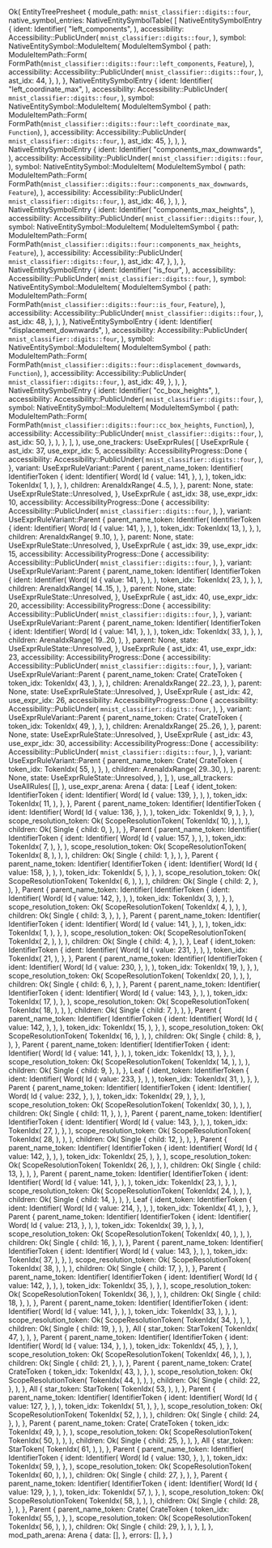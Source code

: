Ok(
    EntityTreePresheet {
        module_path: `mnist_classifier::digits::four`,
        native_symbol_entries: NativeEntitySymbolTable(
            [
                NativeEntitySymbolEntry {
                    ident: Identifier(
                        "left_components",
                    ),
                    accessibility: Accessibility::PublicUnder(
                        `mnist_classifier::digits::four`,
                    ),
                    symbol: NativeEntitySymbol::ModuleItem(
                        ModuleItemSymbol {
                            path: ModuleItemPath::Form(
                                FormPath(`mnist_classifier::digits::four::left_components`, `Feature`),
                            ),
                            accessibility: Accessibility::PublicUnder(
                                `mnist_classifier::digits::four`,
                            ),
                            ast_idx: 44,
                        },
                    ),
                },
                NativeEntitySymbolEntry {
                    ident: Identifier(
                        "left_coordinate_max",
                    ),
                    accessibility: Accessibility::PublicUnder(
                        `mnist_classifier::digits::four`,
                    ),
                    symbol: NativeEntitySymbol::ModuleItem(
                        ModuleItemSymbol {
                            path: ModuleItemPath::Form(
                                FormPath(`mnist_classifier::digits::four::left_coordinate_max`, `Function`),
                            ),
                            accessibility: Accessibility::PublicUnder(
                                `mnist_classifier::digits::four`,
                            ),
                            ast_idx: 45,
                        },
                    ),
                },
                NativeEntitySymbolEntry {
                    ident: Identifier(
                        "components_max_downwards",
                    ),
                    accessibility: Accessibility::PublicUnder(
                        `mnist_classifier::digits::four`,
                    ),
                    symbol: NativeEntitySymbol::ModuleItem(
                        ModuleItemSymbol {
                            path: ModuleItemPath::Form(
                                FormPath(`mnist_classifier::digits::four::components_max_downwards`, `Feature`),
                            ),
                            accessibility: Accessibility::PublicUnder(
                                `mnist_classifier::digits::four`,
                            ),
                            ast_idx: 46,
                        },
                    ),
                },
                NativeEntitySymbolEntry {
                    ident: Identifier(
                        "components_max_heights",
                    ),
                    accessibility: Accessibility::PublicUnder(
                        `mnist_classifier::digits::four`,
                    ),
                    symbol: NativeEntitySymbol::ModuleItem(
                        ModuleItemSymbol {
                            path: ModuleItemPath::Form(
                                FormPath(`mnist_classifier::digits::four::components_max_heights`, `Feature`),
                            ),
                            accessibility: Accessibility::PublicUnder(
                                `mnist_classifier::digits::four`,
                            ),
                            ast_idx: 47,
                        },
                    ),
                },
                NativeEntitySymbolEntry {
                    ident: Identifier(
                        "is_four",
                    ),
                    accessibility: Accessibility::PublicUnder(
                        `mnist_classifier::digits::four`,
                    ),
                    symbol: NativeEntitySymbol::ModuleItem(
                        ModuleItemSymbol {
                            path: ModuleItemPath::Form(
                                FormPath(`mnist_classifier::digits::four::is_four`, `Feature`),
                            ),
                            accessibility: Accessibility::PublicUnder(
                                `mnist_classifier::digits::four`,
                            ),
                            ast_idx: 48,
                        },
                    ),
                },
                NativeEntitySymbolEntry {
                    ident: Identifier(
                        "displacement_downwards",
                    ),
                    accessibility: Accessibility::PublicUnder(
                        `mnist_classifier::digits::four`,
                    ),
                    symbol: NativeEntitySymbol::ModuleItem(
                        ModuleItemSymbol {
                            path: ModuleItemPath::Form(
                                FormPath(`mnist_classifier::digits::four::displacement_downwards`, `Function`),
                            ),
                            accessibility: Accessibility::PublicUnder(
                                `mnist_classifier::digits::four`,
                            ),
                            ast_idx: 49,
                        },
                    ),
                },
                NativeEntitySymbolEntry {
                    ident: Identifier(
                        "cc_box_heights",
                    ),
                    accessibility: Accessibility::PublicUnder(
                        `mnist_classifier::digits::four`,
                    ),
                    symbol: NativeEntitySymbol::ModuleItem(
                        ModuleItemSymbol {
                            path: ModuleItemPath::Form(
                                FormPath(`mnist_classifier::digits::four::cc_box_heights`, `Function`),
                            ),
                            accessibility: Accessibility::PublicUnder(
                                `mnist_classifier::digits::four`,
                            ),
                            ast_idx: 50,
                        },
                    ),
                },
            ],
        ),
        use_one_trackers: UseExprRules(
            [
                UseExprRule {
                    ast_idx: 37,
                    use_expr_idx: 5,
                    accessibility: AccessibilityProgress::Done {
                        accessibility: Accessibility::PublicUnder(
                            `mnist_classifier::digits::four`,
                        ),
                    },
                    variant: UseExprRuleVariant::Parent {
                        parent_name_token: Identifier(
                            IdentifierToken {
                                ident: Identifier(
                                    Word(
                                        Id {
                                            value: 141,
                                        },
                                    ),
                                ),
                                token_idx: TokenIdx(
                                    1,
                                ),
                            },
                        ),
                        children: ArenaIdxRange(
                            4..5,
                        ),
                    },
                    parent: None,
                    state: UseExprRuleState::Unresolved,
                },
                UseExprRule {
                    ast_idx: 38,
                    use_expr_idx: 10,
                    accessibility: AccessibilityProgress::Done {
                        accessibility: Accessibility::PublicUnder(
                            `mnist_classifier::digits::four`,
                        ),
                    },
                    variant: UseExprRuleVariant::Parent {
                        parent_name_token: Identifier(
                            IdentifierToken {
                                ident: Identifier(
                                    Word(
                                        Id {
                                            value: 141,
                                        },
                                    ),
                                ),
                                token_idx: TokenIdx(
                                    13,
                                ),
                            },
                        ),
                        children: ArenaIdxRange(
                            9..10,
                        ),
                    },
                    parent: None,
                    state: UseExprRuleState::Unresolved,
                },
                UseExprRule {
                    ast_idx: 39,
                    use_expr_idx: 15,
                    accessibility: AccessibilityProgress::Done {
                        accessibility: Accessibility::PublicUnder(
                            `mnist_classifier::digits::four`,
                        ),
                    },
                    variant: UseExprRuleVariant::Parent {
                        parent_name_token: Identifier(
                            IdentifierToken {
                                ident: Identifier(
                                    Word(
                                        Id {
                                            value: 141,
                                        },
                                    ),
                                ),
                                token_idx: TokenIdx(
                                    23,
                                ),
                            },
                        ),
                        children: ArenaIdxRange(
                            14..15,
                        ),
                    },
                    parent: None,
                    state: UseExprRuleState::Unresolved,
                },
                UseExprRule {
                    ast_idx: 40,
                    use_expr_idx: 20,
                    accessibility: AccessibilityProgress::Done {
                        accessibility: Accessibility::PublicUnder(
                            `mnist_classifier::digits::four`,
                        ),
                    },
                    variant: UseExprRuleVariant::Parent {
                        parent_name_token: Identifier(
                            IdentifierToken {
                                ident: Identifier(
                                    Word(
                                        Id {
                                            value: 141,
                                        },
                                    ),
                                ),
                                token_idx: TokenIdx(
                                    33,
                                ),
                            },
                        ),
                        children: ArenaIdxRange(
                            19..20,
                        ),
                    },
                    parent: None,
                    state: UseExprRuleState::Unresolved,
                },
                UseExprRule {
                    ast_idx: 41,
                    use_expr_idx: 23,
                    accessibility: AccessibilityProgress::Done {
                        accessibility: Accessibility::PublicUnder(
                            `mnist_classifier::digits::four`,
                        ),
                    },
                    variant: UseExprRuleVariant::Parent {
                        parent_name_token: Crate(
                            CrateToken {
                                token_idx: TokenIdx(
                                    43,
                                ),
                            },
                        ),
                        children: ArenaIdxRange(
                            22..23,
                        ),
                    },
                    parent: None,
                    state: UseExprRuleState::Unresolved,
                },
                UseExprRule {
                    ast_idx: 42,
                    use_expr_idx: 26,
                    accessibility: AccessibilityProgress::Done {
                        accessibility: Accessibility::PublicUnder(
                            `mnist_classifier::digits::four`,
                        ),
                    },
                    variant: UseExprRuleVariant::Parent {
                        parent_name_token: Crate(
                            CrateToken {
                                token_idx: TokenIdx(
                                    49,
                                ),
                            },
                        ),
                        children: ArenaIdxRange(
                            25..26,
                        ),
                    },
                    parent: None,
                    state: UseExprRuleState::Unresolved,
                },
                UseExprRule {
                    ast_idx: 43,
                    use_expr_idx: 30,
                    accessibility: AccessibilityProgress::Done {
                        accessibility: Accessibility::PublicUnder(
                            `mnist_classifier::digits::four`,
                        ),
                    },
                    variant: UseExprRuleVariant::Parent {
                        parent_name_token: Crate(
                            CrateToken {
                                token_idx: TokenIdx(
                                    55,
                                ),
                            },
                        ),
                        children: ArenaIdxRange(
                            29..30,
                        ),
                    },
                    parent: None,
                    state: UseExprRuleState::Unresolved,
                },
            ],
        ),
        use_all_trackers: UseAllRules(
            [],
        ),
        use_expr_arena: Arena {
            data: [
                Leaf {
                    ident_token: IdentifierToken {
                        ident: Identifier(
                            Word(
                                Id {
                                    value: 139,
                                },
                            ),
                        ),
                        token_idx: TokenIdx(
                            11,
                        ),
                    },
                },
                Parent {
                    parent_name_token: Identifier(
                        IdentifierToken {
                            ident: Identifier(
                                Word(
                                    Id {
                                        value: 136,
                                    },
                                ),
                            ),
                            token_idx: TokenIdx(
                                9,
                            ),
                        },
                    ),
                    scope_resolution_token: Ok(
                        ScopeResolutionToken(
                            TokenIdx(
                                10,
                            ),
                        ),
                    ),
                    children: Ok(
                        Single {
                            child: 0,
                        },
                    ),
                },
                Parent {
                    parent_name_token: Identifier(
                        IdentifierToken {
                            ident: Identifier(
                                Word(
                                    Id {
                                        value: 157,
                                    },
                                ),
                            ),
                            token_idx: TokenIdx(
                                7,
                            ),
                        },
                    ),
                    scope_resolution_token: Ok(
                        ScopeResolutionToken(
                            TokenIdx(
                                8,
                            ),
                        ),
                    ),
                    children: Ok(
                        Single {
                            child: 1,
                        },
                    ),
                },
                Parent {
                    parent_name_token: Identifier(
                        IdentifierToken {
                            ident: Identifier(
                                Word(
                                    Id {
                                        value: 158,
                                    },
                                ),
                            ),
                            token_idx: TokenIdx(
                                5,
                            ),
                        },
                    ),
                    scope_resolution_token: Ok(
                        ScopeResolutionToken(
                            TokenIdx(
                                6,
                            ),
                        ),
                    ),
                    children: Ok(
                        Single {
                            child: 2,
                        },
                    ),
                },
                Parent {
                    parent_name_token: Identifier(
                        IdentifierToken {
                            ident: Identifier(
                                Word(
                                    Id {
                                        value: 142,
                                    },
                                ),
                            ),
                            token_idx: TokenIdx(
                                3,
                            ),
                        },
                    ),
                    scope_resolution_token: Ok(
                        ScopeResolutionToken(
                            TokenIdx(
                                4,
                            ),
                        ),
                    ),
                    children: Ok(
                        Single {
                            child: 3,
                        },
                    ),
                },
                Parent {
                    parent_name_token: Identifier(
                        IdentifierToken {
                            ident: Identifier(
                                Word(
                                    Id {
                                        value: 141,
                                    },
                                ),
                            ),
                            token_idx: TokenIdx(
                                1,
                            ),
                        },
                    ),
                    scope_resolution_token: Ok(
                        ScopeResolutionToken(
                            TokenIdx(
                                2,
                            ),
                        ),
                    ),
                    children: Ok(
                        Single {
                            child: 4,
                        },
                    ),
                },
                Leaf {
                    ident_token: IdentifierToken {
                        ident: Identifier(
                            Word(
                                Id {
                                    value: 231,
                                },
                            ),
                        ),
                        token_idx: TokenIdx(
                            21,
                        ),
                    },
                },
                Parent {
                    parent_name_token: Identifier(
                        IdentifierToken {
                            ident: Identifier(
                                Word(
                                    Id {
                                        value: 230,
                                    },
                                ),
                            ),
                            token_idx: TokenIdx(
                                19,
                            ),
                        },
                    ),
                    scope_resolution_token: Ok(
                        ScopeResolutionToken(
                            TokenIdx(
                                20,
                            ),
                        ),
                    ),
                    children: Ok(
                        Single {
                            child: 6,
                        },
                    ),
                },
                Parent {
                    parent_name_token: Identifier(
                        IdentifierToken {
                            ident: Identifier(
                                Word(
                                    Id {
                                        value: 143,
                                    },
                                ),
                            ),
                            token_idx: TokenIdx(
                                17,
                            ),
                        },
                    ),
                    scope_resolution_token: Ok(
                        ScopeResolutionToken(
                            TokenIdx(
                                18,
                            ),
                        ),
                    ),
                    children: Ok(
                        Single {
                            child: 7,
                        },
                    ),
                },
                Parent {
                    parent_name_token: Identifier(
                        IdentifierToken {
                            ident: Identifier(
                                Word(
                                    Id {
                                        value: 142,
                                    },
                                ),
                            ),
                            token_idx: TokenIdx(
                                15,
                            ),
                        },
                    ),
                    scope_resolution_token: Ok(
                        ScopeResolutionToken(
                            TokenIdx(
                                16,
                            ),
                        ),
                    ),
                    children: Ok(
                        Single {
                            child: 8,
                        },
                    ),
                },
                Parent {
                    parent_name_token: Identifier(
                        IdentifierToken {
                            ident: Identifier(
                                Word(
                                    Id {
                                        value: 141,
                                    },
                                ),
                            ),
                            token_idx: TokenIdx(
                                13,
                            ),
                        },
                    ),
                    scope_resolution_token: Ok(
                        ScopeResolutionToken(
                            TokenIdx(
                                14,
                            ),
                        ),
                    ),
                    children: Ok(
                        Single {
                            child: 9,
                        },
                    ),
                },
                Leaf {
                    ident_token: IdentifierToken {
                        ident: Identifier(
                            Word(
                                Id {
                                    value: 233,
                                },
                            ),
                        ),
                        token_idx: TokenIdx(
                            31,
                        ),
                    },
                },
                Parent {
                    parent_name_token: Identifier(
                        IdentifierToken {
                            ident: Identifier(
                                Word(
                                    Id {
                                        value: 232,
                                    },
                                ),
                            ),
                            token_idx: TokenIdx(
                                29,
                            ),
                        },
                    ),
                    scope_resolution_token: Ok(
                        ScopeResolutionToken(
                            TokenIdx(
                                30,
                            ),
                        ),
                    ),
                    children: Ok(
                        Single {
                            child: 11,
                        },
                    ),
                },
                Parent {
                    parent_name_token: Identifier(
                        IdentifierToken {
                            ident: Identifier(
                                Word(
                                    Id {
                                        value: 143,
                                    },
                                ),
                            ),
                            token_idx: TokenIdx(
                                27,
                            ),
                        },
                    ),
                    scope_resolution_token: Ok(
                        ScopeResolutionToken(
                            TokenIdx(
                                28,
                            ),
                        ),
                    ),
                    children: Ok(
                        Single {
                            child: 12,
                        },
                    ),
                },
                Parent {
                    parent_name_token: Identifier(
                        IdentifierToken {
                            ident: Identifier(
                                Word(
                                    Id {
                                        value: 142,
                                    },
                                ),
                            ),
                            token_idx: TokenIdx(
                                25,
                            ),
                        },
                    ),
                    scope_resolution_token: Ok(
                        ScopeResolutionToken(
                            TokenIdx(
                                26,
                            ),
                        ),
                    ),
                    children: Ok(
                        Single {
                            child: 13,
                        },
                    ),
                },
                Parent {
                    parent_name_token: Identifier(
                        IdentifierToken {
                            ident: Identifier(
                                Word(
                                    Id {
                                        value: 141,
                                    },
                                ),
                            ),
                            token_idx: TokenIdx(
                                23,
                            ),
                        },
                    ),
                    scope_resolution_token: Ok(
                        ScopeResolutionToken(
                            TokenIdx(
                                24,
                            ),
                        ),
                    ),
                    children: Ok(
                        Single {
                            child: 14,
                        },
                    ),
                },
                Leaf {
                    ident_token: IdentifierToken {
                        ident: Identifier(
                            Word(
                                Id {
                                    value: 214,
                                },
                            ),
                        ),
                        token_idx: TokenIdx(
                            41,
                        ),
                    },
                },
                Parent {
                    parent_name_token: Identifier(
                        IdentifierToken {
                            ident: Identifier(
                                Word(
                                    Id {
                                        value: 213,
                                    },
                                ),
                            ),
                            token_idx: TokenIdx(
                                39,
                            ),
                        },
                    ),
                    scope_resolution_token: Ok(
                        ScopeResolutionToken(
                            TokenIdx(
                                40,
                            ),
                        ),
                    ),
                    children: Ok(
                        Single {
                            child: 16,
                        },
                    ),
                },
                Parent {
                    parent_name_token: Identifier(
                        IdentifierToken {
                            ident: Identifier(
                                Word(
                                    Id {
                                        value: 143,
                                    },
                                ),
                            ),
                            token_idx: TokenIdx(
                                37,
                            ),
                        },
                    ),
                    scope_resolution_token: Ok(
                        ScopeResolutionToken(
                            TokenIdx(
                                38,
                            ),
                        ),
                    ),
                    children: Ok(
                        Single {
                            child: 17,
                        },
                    ),
                },
                Parent {
                    parent_name_token: Identifier(
                        IdentifierToken {
                            ident: Identifier(
                                Word(
                                    Id {
                                        value: 142,
                                    },
                                ),
                            ),
                            token_idx: TokenIdx(
                                35,
                            ),
                        },
                    ),
                    scope_resolution_token: Ok(
                        ScopeResolutionToken(
                            TokenIdx(
                                36,
                            ),
                        ),
                    ),
                    children: Ok(
                        Single {
                            child: 18,
                        },
                    ),
                },
                Parent {
                    parent_name_token: Identifier(
                        IdentifierToken {
                            ident: Identifier(
                                Word(
                                    Id {
                                        value: 141,
                                    },
                                ),
                            ),
                            token_idx: TokenIdx(
                                33,
                            ),
                        },
                    ),
                    scope_resolution_token: Ok(
                        ScopeResolutionToken(
                            TokenIdx(
                                34,
                            ),
                        ),
                    ),
                    children: Ok(
                        Single {
                            child: 19,
                        },
                    ),
                },
                All {
                    star_token: StarToken(
                        TokenIdx(
                            47,
                        ),
                    ),
                },
                Parent {
                    parent_name_token: Identifier(
                        IdentifierToken {
                            ident: Identifier(
                                Word(
                                    Id {
                                        value: 134,
                                    },
                                ),
                            ),
                            token_idx: TokenIdx(
                                45,
                            ),
                        },
                    ),
                    scope_resolution_token: Ok(
                        ScopeResolutionToken(
                            TokenIdx(
                                46,
                            ),
                        ),
                    ),
                    children: Ok(
                        Single {
                            child: 21,
                        },
                    ),
                },
                Parent {
                    parent_name_token: Crate(
                        CrateToken {
                            token_idx: TokenIdx(
                                43,
                            ),
                        },
                    ),
                    scope_resolution_token: Ok(
                        ScopeResolutionToken(
                            TokenIdx(
                                44,
                            ),
                        ),
                    ),
                    children: Ok(
                        Single {
                            child: 22,
                        },
                    ),
                },
                All {
                    star_token: StarToken(
                        TokenIdx(
                            53,
                        ),
                    ),
                },
                Parent {
                    parent_name_token: Identifier(
                        IdentifierToken {
                            ident: Identifier(
                                Word(
                                    Id {
                                        value: 127,
                                    },
                                ),
                            ),
                            token_idx: TokenIdx(
                                51,
                            ),
                        },
                    ),
                    scope_resolution_token: Ok(
                        ScopeResolutionToken(
                            TokenIdx(
                                52,
                            ),
                        ),
                    ),
                    children: Ok(
                        Single {
                            child: 24,
                        },
                    ),
                },
                Parent {
                    parent_name_token: Crate(
                        CrateToken {
                            token_idx: TokenIdx(
                                49,
                            ),
                        },
                    ),
                    scope_resolution_token: Ok(
                        ScopeResolutionToken(
                            TokenIdx(
                                50,
                            ),
                        ),
                    ),
                    children: Ok(
                        Single {
                            child: 25,
                        },
                    ),
                },
                All {
                    star_token: StarToken(
                        TokenIdx(
                            61,
                        ),
                    ),
                },
                Parent {
                    parent_name_token: Identifier(
                        IdentifierToken {
                            ident: Identifier(
                                Word(
                                    Id {
                                        value: 130,
                                    },
                                ),
                            ),
                            token_idx: TokenIdx(
                                59,
                            ),
                        },
                    ),
                    scope_resolution_token: Ok(
                        ScopeResolutionToken(
                            TokenIdx(
                                60,
                            ),
                        ),
                    ),
                    children: Ok(
                        Single {
                            child: 27,
                        },
                    ),
                },
                Parent {
                    parent_name_token: Identifier(
                        IdentifierToken {
                            ident: Identifier(
                                Word(
                                    Id {
                                        value: 129,
                                    },
                                ),
                            ),
                            token_idx: TokenIdx(
                                57,
                            ),
                        },
                    ),
                    scope_resolution_token: Ok(
                        ScopeResolutionToken(
                            TokenIdx(
                                58,
                            ),
                        ),
                    ),
                    children: Ok(
                        Single {
                            child: 28,
                        },
                    ),
                },
                Parent {
                    parent_name_token: Crate(
                        CrateToken {
                            token_idx: TokenIdx(
                                55,
                            ),
                        },
                    ),
                    scope_resolution_token: Ok(
                        ScopeResolutionToken(
                            TokenIdx(
                                56,
                            ),
                        ),
                    ),
                    children: Ok(
                        Single {
                            child: 29,
                        },
                    ),
                },
            ],
        },
        mod_path_arena: Arena {
            data: [],
        },
        errors: [],
    },
)